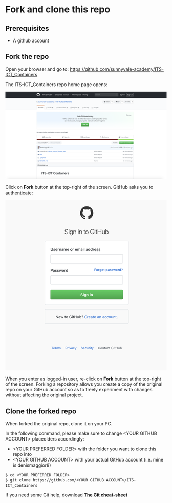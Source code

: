 # Fork and clone this repo

## Prerequisites

- A github account

## Fork the repo

Open your browser and go to: https://github.com/sunnyvale-academy/ITS-ICT_Containers

The ITS-ICT_Containers repo home page opens:

![GitHub](img/github_home_not_logged_in.png)

Click on **Fork** button at the top-right of the screen. GitHub asks you to authenticate:

![GitHub](img/github_login.png)

When you enter as logged-in user, re-click on **Fork** button at the top-right of the screen. Forking a repository allows you create a copy of the original repo on your GitHub account so as to freely experiment with changes without affecting the original project.

## Clone the forked repo

When forked the original repo, clone it on your PC.

In the following command, please make sure to change \<YOUR GITHUB ACCOUNT\> placeolders accordingly:

- \<YOUR PREFERRED FOLDER\> with the folder you want to clone this repo into
- \<YOUR GITHUB ACCOUNT\>  with your actual GitHub account (i.e. mine is denismaggior8)

```
$ cd <YOUR PREFERRED FOLDER>
$ git clone https://github.com/<YOUR GITHUB ACCOUNT>/ITS-ICT_Containers
```

If you need some Git help, download [**The Git cheat-sheet**](https://www.atlassian.com/dam/jcr:8132028b-024f-4b6b-953e-e68fcce0c5fa/atlassian-git-cheatsheet.pdf)